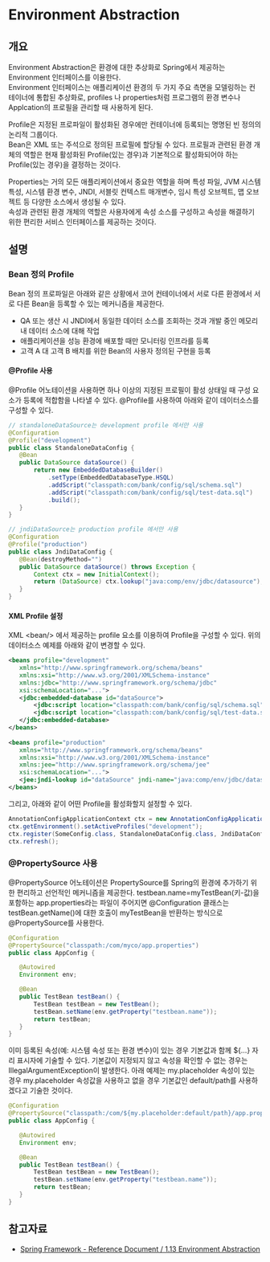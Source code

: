 # Environment Abstraction

## 개요

 Environment Abstraction은 환경에 대한 추상화로 Spring에서 제공하는 Environment 인터페이스를 이용한다.  
Environment 인터페이스는 애플리케이션 환경의 두 가지 주요 측면을 모델링하는 컨테이너에 통합된 추상화로, profiles 나 properties처럼 프로그램의 환경 변수나 Applcation의 프로필을 관리할 때 사용하게 된다.

 Profile은 지정된 프로파일이 활성화된 경우에만 컨테이너에 등록되는 명명된 빈 정의의 논리적 그룹이다.  
Bean은 XML 또는 주석으로 정의된 프로필에 할당될 수 있다. 프로필과 관련된 환경 개체의 역할은 현재 활성화된 Profile(있는 경우)과 기본적으로 활성화되어야 하는 Profile(있는 경우)을 결정하는 것이다.

 Properties는 거의 모든 애플리케이션에서 중요한 역할을 하며 특성 파일, JVM 시스템 특성, 시스템 환경 변수, JNDI, 서블릿 컨텍스트 매개변수, 임시 특성 오브젝트, 맵 오브젝트 등 다양한 소스에서 생성될 수 있다.  
속성과 관련된 환경 개체의 역할은 사용자에게 속성 소스를 구성하고 속성을 해결하기 위한 편리한 서비스 인터페이스를 제공하는 것이다.

## 설명

### Bean 정의 Profile

 Bean 정의 프로파일은 아래와 같은 상황에서 코어 컨테이너에서 서로 다른 환경에서 서로 다른 Bean을 등록할 수 있는 메커니즘을 제공한다.

- QA 또는 생산 시 JNDI에서 동일한 데이터 소스를 조회하는 것과 개발 중인 메모리 내 데이터 소스에 대해 작업
- 애플리케이션을 성능 환경에 배포할 때만 모니터링 인프라를 등록
- 고객 A 대 고객 B 배치를 위한 Bean의 사용자 정의된 구현을 등록

#### @Profile 사용

 @Profile 어노테이션을 사용하면 하나 이상의 지정된 프로필이 활성 상태일 때 구성 요소가 등록에 적합함을 나타낼 수 있다. @Profile를 사용하여 아래와 같이 데이터소스를 구성할 수 있다.

 ```java
// standaloneDataSource는 development profile 에서만 사용
@Configuration
@Profile("development")
public class StandaloneDataConfig {
    @Bean
    public DataSource dataSource() {
        return new EmbeddedDatabaseBuilder()
            .setType(EmbeddedDatabaseType.HSQL)
            .addScript("classpath:com/bank/config/sql/schema.sql")
            .addScript("classpath:com/bank/config/sql/test-data.sql")
            .build();
    }
}
 
// jndiDataSource는 production profile 에서만 사용
@Configuration
@Profile("production")
public class JndiDataConfig {
    @Bean(destroyMethod="")
    public DataSource dataSource() throws Exception {
        Context ctx = new InitialContext();
        return (DataSource) ctx.lookup("java:comp/env/jdbc/datasource");
    }
}
```

#### XML Profile 설정

 XML &lt;bean/&gt; 에서 제공하는 profile 요소를 이용하여 Profile을 구성할 수 있다. 위의 데이터소스 예제를 아래와 같이 변경할 수 있다.

 ```xml
<beans profile="development"
    xmlns="http://www.springframework.org/schema/beans"
    xmlns:xsi="http://www.w3.org/2001/XMLSchema-instance"
    xmlns:jdbc="http://www.springframework.org/schema/jdbc"
    xsi:schemaLocation="...">
    <jdbc:embedded-database id="dataSource">
        <jdbc:script location="classpath:com/bank/config/sql/schema.sql"/>
        <jdbc:script location="classpath:com/bank/config/sql/test-data.sql"/>
    </jdbc:embedded-database>
</beans>
 
<beans profile="production"
    xmlns="http://www.springframework.org/schema/beans"
    xmlns:xsi="http://www.w3.org/2001/XMLSchema-instance"
    xmlns:jee="http://www.springframework.org/schema/jee"
    xsi:schemaLocation="...">
    <jee:jndi-lookup id="dataSource" jndi-name="java:comp/env/jdbc/datasource"/>
</beans>
```

 그리고, 아래와 같이 어떤 Profile을 활성화할지 설정할 수 있다.

 ```java
AnnotationConfigApplicationContext ctx = new AnnotationConfigApplicationContext();
ctx.getEnvironment().setActiveProfiles("development");
ctx.register(SomeConfig.class, StandaloneDataConfig.class, JndiDataConfig.class);
ctx.refresh();
```

### @PropertySource 사용

 @PropertySource 어노테이션은 PropertySource를 Spring의 환경에 추가하기 위한 편리하고 선언적인 메커니즘을 제공한다. testbean.name=myTestBean(키-값)을 포함하는 app.properties라는 파일이 주어지면 @Configuration 클래스는 testBean.getName()에 대한 호출이 myTestBean을 반환하는 방식으로 @PropertySource를 사용한다.

 ```java
@Configuration
@PropertySource("classpath:/com/myco/app.properties")
public class AppConfig {
 
    @Autowired
    Environment env;
 
    @Bean
    public TestBean testBean() {
        TestBean testBean = new TestBean();
        testBean.setName(env.getProperty("testbean.name"));
        return testBean;
    }
}
```

 이미 등록된 속성(예: 시스템 속성 또는 환경 변수)이 있는 경우 기본값과 함께 ${…} 자리 표시자에 기술할 수 있다. 기본값이 지정되지 않고 속성을 확인할 수 없는 경우는 IllegalArgumentException이 발생한다. 아래 예제는 my.placeholder 속성이 있는 경우 my.placeholder 속성값을 사용하고 없을 경우 기본값인 default/path를 사용하겠다고 기술한 것이다.

 ```java
@Configuration
@PropertySource("classpath:/com/${my.placeholder:default/path}/app.properties")
public class AppConfig {
 
    @Autowired
    Environment env;
 
    @Bean
    public TestBean testBean() {
        TestBean testBean = new TestBean();
        testBean.setName(env.getProperty("testbean.name"));
        return testBean;
    }
}
```

## 참고자료

- [Spring Framework - Reference Document / 1.13 Environment Abstraction](https://docs.spring.io/spring-framework/docs/5.3.27/reference/html/core.html#beans-environment)